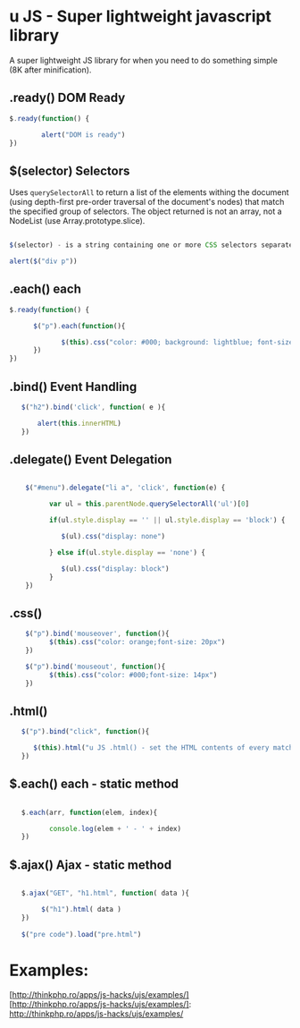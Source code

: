 # u JS - Super lightweight javascript library

A super lightweight JS library for when you need to do something simple (8K after minification).

## .ready() DOM Ready

```js
$.ready(function() {

        alert("DOM is ready")
})
```

## $(selector) Selectors

Uses `querySelectorAll` to return a list of the elements withing the document (using depth-first pre-order traversal of the document's nodes) that
match the specified group of selectors. The object returned is not an array, not a NodeList (use Array.prototype.slice).

```js

$(selector) - is a string containing one or more CSS selectors separated by commas.

alert($("div p")) 

```

## .each() each

```js
$.ready(function() {

      $("p").each(function(){

             $(this).css("color: #000; background: lightblue; font-size: 20px;padding: 10px") 
      }) 
})
```

## .bind() Event Handling

```js
   $("h2").bind('click', function( e ){

       alert(this.innerHTML)
   })
```

## .delegate() Event Delegation

```js

    $("#menu").delegate("li a", 'click', function(e) {

          var ul = this.parentNode.querySelectorAll('ul')[0]

          if(ul.style.display == '' || ul.style.display == 'block') {

             $(ul).css("display: none") 

          } else if(ul.style.display == 'none') {

             $(ul).css("display: block") 
          }
    })

```

## .css()

```js
    $("p").bind('mouseover', function(){
          $(this).css("color: orange;font-size: 20px")
    })

    $("p").bind('mouseout', function(){
          $(this).css("color: #000;font-size: 14px")
    })
```

## .html()

```js
   $("p").bind("click", function(){

      $(this).html("u JS .html() - set the HTML contents of every matched element"); 
   }) 
```     

## $.each() each - static method

```js

   $.each(arr, function(elem, index){

          console.log(elem + ' - ' + index)
   })

```


## $.ajax() Ajax - static method

```js

   $.ajax("GET", "h1.html", function( data ){

        $("h1").html( data )
   })
 
   $("pre code").load("pre.html")

```
# Examples:

[http://thinkphp.ro/apps/js-hacks/ujs/examples/]
[http://thinkphp.ro/apps/js-hacks/ujs/examples/]: http://thinkphp.ro/apps/js-hacks/ujs/examples/